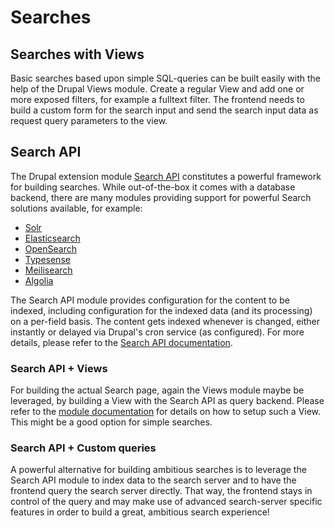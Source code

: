 # Searches

## Searches with Views

Basic searches based upon simple SQL-queries can be built easily with the help of the Drupal Views module. Create a regular View and add one or more exposed filters, for example a fulltext filter. The frontend needs to build a custom form for the search input and send the search input data as request query parameters to the view.

## Search API

The Drupal extension module [Search API](https://drupal.org/project/search_api) constitutes a powerful framework for building searches. While out-of-the-box it comes with a database backend, there are many modules providing support for powerful Search solutions available, for example:
* [Solr](https://drupal.org/project/search_api_solr)
* [Elasticsearch](https://www.drupal.org/project/elasticsearch_connector)
* [OpenSearch](https://www.drupal.org/project/search_api_opensearch)
* [Typesense](https://www.drupal.org/project/search_api_typesense)
* [Meilisearch](https://www.drupal.org/project/search_api_meilisearch)
* [Algolia](https://www.drupal.org/project/search_api_algolia)

The Search API module provides configuration for the content to be indexed, including configuration for the indexed data (and its processing) on a per-field basis. The content gets indexed whenever is changed, either instantly or delayed via Drupal's cron service (as configured). For more details, please refer to the [Search API documentation](https://www.drupal.org/docs/contributed-modules/search-api).

### Search API + Views

For building the actual Search page, again the Views module maybe be leveraged, by building a View with the Search API as query backend. Please refer to the [module documentation](https://www.drupal.org/docs/8/modules/search-api/getting-started/search-forms-and-results-pages/searching-with-views/creating-a-search-view) for details on how to setup such a View. This might be a good option for simple searches.

### Search API + Custom queries

A powerful alternative for building ambitious searches is to leverage the Search API module to index data to the search server and to have the frontend query the search server directly. That way, the frontend stays in control of the query and may make use of advanced search-server specific features in order to build a great, ambitious search experience!
